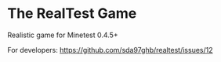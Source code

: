 The RealTest Game
========

Realistic game for Minetest 0.4.5+

For developers: https://github.com/sda97ghb/realtest/issues/12